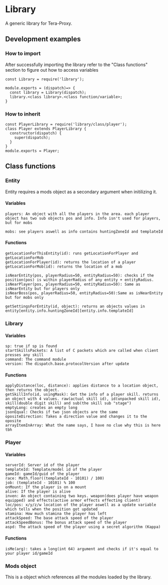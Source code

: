 # Library
A generic library for Tera-Proxy.

## Development examples

### How to import
After successfully importing the library refer to the "Class functions" section to figure out how to access variables
```JS
const Library = require('library');

module.exports = (dispatch)=> {
  const library = Library(dispatch);
  library.<class library>.<class function/variable>;
}
```

### How to inherit
```JS
const PlayerLibrary = require('library/class/player');
class Player extends PlayerLibrary {
  constructor(dispatch) {
    super(dispatch);
  }
}
module.exports = Player;
```

## Class functions
### Entity
Entity requires a mods object as a secondary argument when initilizing it.

#### Variables
```JS
players: An object with all the players in the area. each player object has two sub objects pos and info. Info isn't used for players, but for mobs

mobs: see players aswell as info contains huntingZoneId and templateId
```
#### Functions
```JS
getLocationForThisEntity(id): runs getLocationForPlayer and getLocationForMob
getLocationForPlayer(id): returns the location of a player
getLocationForMob(id): returns the location of a mob

isNearEntity(pos, playerRadius=50, entityRadius=50): checks if the position(pos) is within playerRadius of any entity + entityRadius.
isNearPlayer(pos, playerRadius=50, entityRadius=50): Same as isNearEntity but for players only
isNearBoss(pos, playerRadius=50, entityRadius=50):Same as isNearEntity but for mobs only

getSettingsForEntity(id, object): returns an objects values in entity[entity.info.huntingZoneId][entity.info.templateId]
```

### Library
#### Variables
```JS
sp: true if sp is found
startSkillsPackets: A list of C packets which are called when client presses any skill
command: The command module
version: The dispatch.base.protocolVersion after update
```
#### Functions
```JS
applyDistance(loc, distance): applies distance to a location object, then returns the object. 
getSkillInfo(id, usingMask): Get the info of a player skill. returns an object with 4 values. raw(actual skill id), id(unpacked skill id), skill(double digit skill) and sub(the skill sub "stage")
emptyLong: creates an empty long
jsonEqual: Checks if two json objects are the same
opositeDirection: Takes a direction value and changes it to the oposite
arrayItemInArray: What the name says, I have no clue why this is here tbh
```

### Player
#### Variables
```JS
serverId: Server id of the player
templateId: Template/model id of the player
gameId: gameId/guid of the player
race: Math.floor((templateId - 10101) / 100)
job: (templateId - 10101) % 100
onMount: If the player is on a mount
alive: If the player is alive
inven: An object containing two keys. weapon(does player have weapon equipped) and effects(active armor effects effecting client)
loc/pos: x/y/z/w location of the player aswell as a update variable which tells when the position got updated
stamina: How much stamina the player has left
attackSpeed: The base attack speed of the player
attackSpeedBonus: The bonus attack speed of the player
aspd: The attack speed of the player using a secret algorithm (Kappa)
```
#### Functions
```
isMe(arg): takes a long(int 64) argument and checks if it's equal to your player id/gameId
```

### Mods object
This is a object which references all the modules loaded by the library.

